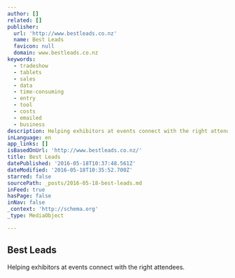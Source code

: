 ```yaml
---
author: []
related: []
publisher:
  url: 'http://www.bestleads.co.nz'
  name: Best Leads
  favicon: null
  domain: www.bestleads.co.nz
keywords:
  - tradeshow
  - tablets
  - sales
  - data
  - time-consuming
  - entry
  - tool
  - costs
  - emailed
  - business
description: Helping exhibitors at events connect with the right attendees.
inLanguage: en
app_links: []
isBasedOnUrl: 'http://www.bestleads.co.nz/'
title: Best Leads
datePublished: '2016-05-18T10:37:48.561Z'
dateModified: '2016-05-18T10:35:52.700Z'
starred: false
sourcePath: _posts/2016-05-18-best-leads.md
inFeed: true
hasPage: false
inNav: false
_context: 'http://schema.org'
_type: MediaObject

---
```

<article style=""><h1>Best Leads</h1><p>Helping exhibitors at events connect with the right attendees.</p></article>
